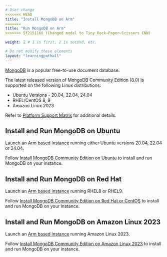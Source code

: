 ```yaml
---
# User change
<<<<<<< HEAD
title: "Install MongoDB on Arm"
=======
title: "Run MongoDB on Arm"
>>>>>>> 5f2151168 (Changed model to Tiny Rock–Paper–Scissors CNN)

weight: 2 # 1 is first, 2 is second, etc.

# Do not modify these elements
layout: "learningpathall"
---
```

[MongoDB](https://www.mongodb.com/) is a popular free-to-use document database.

The latest released version of MongoDB Community Edition (8.0) is supported on the following Linux distributions:

* Ubuntu Versions - 20.04, 22.04, 24.04
* RHEL/CentOS 8, 9
* Amazon Linux 2023

Refer to [Platform Support Matrix](https://www.mongodb.com/docs/manual/administration/production-notes/#platform-support-matrix) for additional details.

## Install and Run MongoDB on Ubuntu

Launch an [Arm based instance](/learning-paths/servers-and-cloud-computing/csp/) running either Ubuntu versions 20.04, 22.04 or 24.04.

Follow [Install MongoDB Community Edition on Ubuntu](https://www.mongodb.com/docs/manual/tutorial/install-mongodb-on-ubuntu/) to install and run MongoDB on your instance.

## Install and Run MongoDB on Red Hat

Launch an [Arm based instance](/learning-paths/servers-and-cloud-computing/csp/) running RHEL8 or RHEL9.

Follow [Install MongoDB Community Edition on Red Hat or CentOS](https://www.mongodb.com/docs/manual/tutorial/install-mongodb-on-red-hat/) to install and run MongoDB on your instance.

## Install and Run MongoDB on Amazon Linux 2023

Launch an [Arm based instance](/learning-paths/servers-and-cloud-computing/csp/) running Amazon Linux 2023.

Follow [Install MongoDB Community Edition on Amazon Linux 2023](https://www.mongodb.com/docs/manual/tutorial/install-mongodb-on-amazon/) to install and run MongoDB on your instance.
